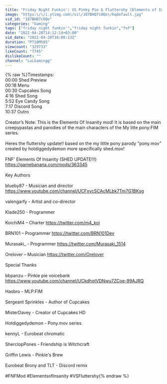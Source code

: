 ```yaml
---
title: "Friday Night Funkin': VS Pinky Pie & Fluttershy [Elements of Insanity Shed Update] - FNF Mod"
image: "https:\/\/i.ytimg.com\/vi\/187BHQ7c0Qo\/hqdefault.jpg"
vid_id: "187BHQ7c0Qo"
categories: "Gaming"
tags: ["friday night funkin'","friday night funkin","fnf"]
date: "2022-04-28T14:12:14+03:00"
vid_date: "2022-04-20T10:00:13Z"
duration: "PT10M58S"
viewcount: "329733"
likeCount: "7745"
dislikeCount: ""
channel: "LuLGamingg"
---
```

{% raw %}Timestamps:<br />00:00 Shed Preview<br />00:18 Menu<br />00:30 Cupcakes Song<br />4:16 Shed Song<br />5:52 Eye Candy Song<br />7:17 Discord Song<br />10:37 Outro<br /><br />Creator’s Note: This is the Elements Of Insanity mod! It is based on the main creepypastas and parodies of the main characters of the My litte pony:FIM series.<br /><br />Heres the fluttershy update!! based on the my little pony parody &quot;pony.mov&quot; created by hotdiggedydemon more specifically shed.mov!<br /><br />FNF' Elements Of Insanity (SHED UPDATE!!!) <a rel="nofollow" target="blank" href="https://gamebanana.com/mods/363345">https://gamebanana.com/mods/363345</a><br /><br />Key Authors<br /><br />blueby87 - Musician and director <a rel="nofollow" target="blank" href="https://www.youtube.com/channel/UCFxvcSCAcMLbk7Tm7G1BKsg">https://www.youtube.com/channel/UCFxvcSCAcMLbk7Tm7G1BKsg</a><br /><br />valengarfy - Artist and co-director<br /><br />Klade250 - Programmer<br /><br />KoichiM4 – Charter <a rel="nofollow" target="blank" href="https://twitter.com/m4_koi">https://twitter.com/m4_koi</a><br /><br />BRN101 – Programmer <a rel="nofollow" target="blank" href="https://twitter.com/BRN101Dev">https://twitter.com/BRN101Dev</a><br /><br />Murasaki_ - Programmer <a rel="nofollow" target="blank" href="https://twitter.com/Murasaki_1514">https://twitter.com/Murasaki_1514</a><br /><br />Orelover – Musician <a rel="nofollow" target="blank" href="https://twitter.com/Orelover">https://twitter.com/Orelover</a><br /><br />Special Thanks<br /><br />bbpanzu - Pinkie pie voicebank <a rel="nofollow" target="blank" href="https://www.youtube.com/channel/UCkdhotVDNwu7ZCoe-99AJRQ">https://www.youtube.com/channel/UCkdhotVDNwu7ZCoe-99AJRQ</a><br /><br />Hasbro - MLP:FIM<br /><br />Sergeant Sprinkles - Author of Cupcakes<br /><br />MisterDavey - Creator of Cupcakes HD<br /><br />Hotdiggedydemon - Pony.mov series<br /><br />kennyL - Eurobeat chromatic<br /><br />SherclopPones - Friendship is Witchcraft<br /><br />Griffin Lewis - Pinkie's Brew<br /><br />Eurobeat Brony and TLT - Discord remix<br /><br />#FNFMod #ElementsofInsanity #VSFluttershy{% endraw %}
